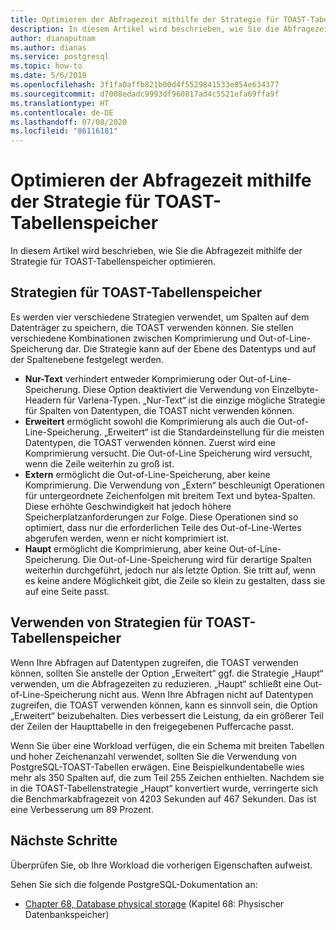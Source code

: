 ```yaml
---
title: Optimieren der Abfragezeit mithilfe der Strategie für TOAST-Tabellenspeicher in Azure Database for PostgreSQL (Einzelserver)
description: In diesem Artikel wird beschrieben, wie Sie die Abfragezeit mithilfe der Strategie für TOAST-Tabellenspeicher auf einem Azure Database for PostgreSQL-Einzelserver optimieren.
author: dianaputnam
ms.author: dianas
ms.service: postgresql
ms.topic: how-to
ms.date: 5/6/2019
ms.openlocfilehash: 3f1fa0affb821b00d4f5529841533e854e634377
ms.sourcegitcommit: d7008edadc9993df960817ad4c5521efa69ffa9f
ms.translationtype: HT
ms.contentlocale: de-DE
ms.lasthandoff: 07/08/2020
ms.locfileid: "86116181"
---
```

# <a name="optimize-query-time-with-the-toast-table-storage-strategy"></a>Optimieren der Abfragezeit mithilfe der Strategie für TOAST-Tabellenspeicher 
In diesem Artikel wird beschrieben, wie Sie die Abfragezeit mithilfe der Strategie für TOAST-Tabellenspeicher optimieren.

## <a name="toast-table-storage-strategies"></a>Strategien für TOAST-Tabellenspeicher
Es werden vier verschiedene Strategien verwendet, um Spalten auf dem Datenträger zu speichern, die TOAST verwenden können. Sie stellen verschiedene Kombinationen zwischen Komprimierung und Out-of-Line-Speicherung dar. Die Strategie kann auf der Ebene des Datentyps und auf der Spaltenebene festgelegt werden.
- **Nur-Text** verhindert entweder Komprimierung oder Out-of-Line-Speicherung. Diese Option deaktiviert die Verwendung von Einzelbyte-Headern für Varlena-Typen. „Nur-Text“ ist die einzige mögliche Strategie für Spalten von Datentypen, die TOAST nicht verwenden können.
- **Erweitert** ermöglicht sowohl die Komprimierung als auch die Out-of-Line-Speicherung. „Erweitert“ ist die Standardeinstellung für die meisten Datentypen, die TOAST verwenden können. Zuerst wird eine Komprimierung versucht. Die Out-of-Line Speicherung wird versucht, wenn die Zeile weiterhin zu groß ist.
- **Extern** ermöglicht die Out-of-Line-Speicherung, aber keine Komprimierung. Die Verwendung von „Extern“ beschleunigt Operationen für untergeordnete Zeichenfolgen mit breitem Text und bytea-Spalten. Diese erhöhte Geschwindigkeit hat jedoch höhere Speicherplatzanforderungen zur Folge. Diese Operationen sind so optimiert, dass nur die erforderlichen Teile des Out-of-Line-Wertes abgerufen werden, wenn er nicht komprimiert ist.
- **Haupt** ermöglicht die Komprimierung, aber keine Out-of-Line-Speicherung. Die Out-of-Line-Speicherung wird für derartige Spalten weiterhin durchgeführt, jedoch nur als letzte Option. Sie tritt auf, wenn es keine andere Möglichkeit gibt, die Zeile so klein zu gestalten, dass sie auf eine Seite passt.

## <a name="use-toast-table-storage-strategies"></a>Verwenden von Strategien für TOAST-Tabellenspeicher
Wenn Ihre Abfragen auf Datentypen zugreifen, die TOAST verwenden können, sollten Sie anstelle der Option „Erweitert“ ggf. die Strategie „Haupt“ verwenden, um die Abfragezeiten zu reduzieren. „Haupt“ schließt eine Out-of-Line-Speicherung nicht aus. Wenn Ihre Abfragen nicht auf Datentypen zugreifen, die TOAST verwenden können, kann es sinnvoll sein, die Option „Erweitert“ beizubehalten. Dies verbessert die Leistung, da ein größerer Teil der Zeilen der Haupttabelle in den freigegebenen Puffercache passt.

Wenn Sie über eine Workload verfügen, die ein Schema mit breiten Tabellen und hoher Zeichenanzahl verwendet, sollten Sie die Verwendung von PostgreSQL-TOAST-Tabellen erwägen. Eine Beispielkundentabelle wies mehr als 350 Spalten auf, die zum Teil 255 Zeichen enthielten. Nachdem sie in die TOAST-Tabellenstrategie „Haupt“ konvertiert wurde, verringerte sich die Benchmarkabfragezeit von 4203 Sekunden auf 467 Sekunden. Das ist eine Verbesserung um 89 Prozent.

## <a name="next-steps"></a>Nächste Schritte
Überprüfen Sie, ob Ihre Workload die vorherigen Eigenschaften aufweist. 

Sehen Sie sich die folgende PostgreSQL-Dokumentation an: 
- [Chapter 68, Database physical storage](https://www.postgresql.org/docs/current/storage-toast.html) (Kapitel 68: Physischer Datenbankspeicher) 